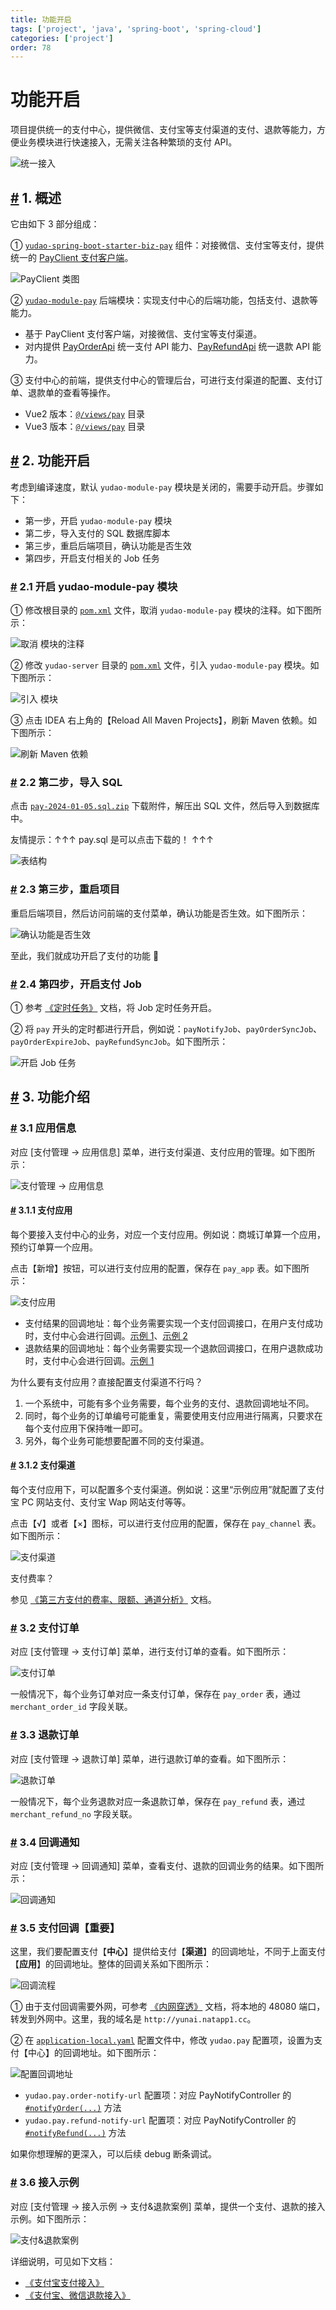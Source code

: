```yaml
---
title: 功能开启
tags: ['project', 'java', 'spring-boot', 'spring-cloud']
categories: ['project']
order: 78
---
```

# 功能开启

项目提供统一的支付中心，提供微信、支付宝等支付渠道的支付、退款等能力，方便业务模块进行快速接入，无需关注各种繁琐的支付 API。

 ![统一接入](https://doc.iocoder.cn/img/%E6%94%AF%E4%BB%98%E6%89%8B%E5%86%8C/%E5%8A%9F%E8%83%BD%E5%BC%80%E5%90%AF/%E7%BB%9F%E4%B8%80%E6%8E%A5%E5%85%A5.png)

 ## [#](#_1-概述) 1. 概述

 它由如下 3 部分组成：

 ① [`yudao-spring-boot-starter-biz-pay`](https://github.com/YunaiV/ruoyi-vue-pro/blob/master/yudao-framework/yudao-spring-boot-starter-biz-pay/) 组件：对接微信、支付宝等支付，提供统一的 [PayClient 支付客户端](https://github.com/YunaiV/ruoyi-vue-pro/blob/master/yudao-framework/yudao-spring-boot-starter-biz-pay/src/main/java/cn/iocoder/yudao/framework/pay/core/client/PayClient.java)。

 ![PayClient 类图](https://doc.iocoder.cn/img/%E6%94%AF%E4%BB%98%E6%89%8B%E5%86%8C/%E5%8A%9F%E8%83%BD%E5%BC%80%E5%90%AF/PayClient%E7%B1%BB%E5%9B%BE.png)

 ② [`yudao-module-pay`](https://github.com/YunaiV/ruoyi-vue-pro/tree/master/yudao-module-pay) 后端模块：实现支付中心的后端功能，包括支付、退款等能力。

 * 基于 PayClient 支付客户端，对接微信、支付宝等支付渠道。
* 对内提供 [PayOrderApi](https://github.com/YunaiV/ruoyi-vue-pro/blob/master/yudao-module-pay/yudao-module-pay-api/src/main/java/cn/iocoder/yudao/module/pay/api/order/PayOrderApi.java) 统一支付 API 能力、[PayRefundApi](https://github.com/YunaiV/ruoyi-vue-pro/blob/master/yudao-module-pay/yudao-module-pay-api/src/main/java/cn/iocoder/yudao/module/pay/api/refund/PayRefundApi.java) 统一退款 API 能力。

 ③ 支付中心的前端，提供支付中心的管理后台，可进行支付渠道的配置、支付订单、退款单的查看等操作。

 * Vue2 版本：[`@/views/pay`](https://github.com/yudaocode/yudao-ui-admin-vue2/tree/master/src/views/pay) 目录
* Vue3 版本：[`@/views/pay`](https://github.com/yudaocode/yudao-ui-admin-vue3/tree/master/src/views/pay) 目录

 ## [#](#_2-功能开启) 2. 功能开启

 考虑到编译速度，默认 `yudao-module-pay` 模块是关闭的，需要手动开启。步骤如下：

 * 第一步，开启 `yudao-module-pay` 模块
* 第二步，导入支付的 SQL 数据库脚本
* 第三步，重启后端项目，确认功能是否生效
* 第四步，开启支付相关的 Job 任务

 ### [#](#_2-1-开启-yudao-module-pay-模块) 2.1 开启 yudao-module-pay 模块

 ① 修改根目录的 [`pom.xml`](https://github.com/YunaiV/ruoyi-vue-pro/blob/master/pom.xml) 文件，取消 `yudao-module-pay` 模块的注释。如下图所示：

 ![取消  模块的注释](https://doc.iocoder.cn/img/%E6%94%AF%E4%BB%98%E6%89%8B%E5%86%8C/%E5%8A%9F%E8%83%BD%E5%BC%80%E5%90%AF/%E7%AC%AC%E4%B8%80%E6%AD%A5-01.png)

 ② 修改 `yudao-server` 目录的 [`pom.xml`](https://github.com/YunaiV/ruoyi-vue-pro/blob/master/yudao-server/pom.xml) 文件，引入 `yudao-module-pay` 模块。如下图所示：

 ![引入  模块](https://doc.iocoder.cn/img/%E6%94%AF%E4%BB%98%E6%89%8B%E5%86%8C/%E5%8A%9F%E8%83%BD%E5%BC%80%E5%90%AF/%E7%AC%AC%E4%B8%80%E6%AD%A5-02.png)

 ③ 点击 IDEA 右上角的【Reload All Maven Projects】，刷新 Maven 依赖。如下图所示：

 ![刷新 Maven 依赖](https://doc.iocoder.cn/img/%E5%85%AC%E4%BC%97%E5%8F%B7%E6%89%8B%E5%86%8C/%E5%8A%9F%E8%83%BD%E5%BC%80%E5%90%AF/%E7%AC%AC%E4%B8%80%E6%AD%A5-03.png)

 ### [#](#_2-2-第二步-导入-sql) 2.2 第二步，导入 SQL

 点击 [`pay-2024-01-05.sql.zip`](https://t.zsxq.com/15mEuhfnK) 下载附件，解压出 SQL 文件，然后导入到数据库中。

 友情提示：↑↑↑ pay.sql 是可以点击下载的！ ↑↑↑

 ![表结构](https://doc.iocoder.cn/img/%E6%94%AF%E4%BB%98%E6%89%8B%E5%86%8C/%E5%8A%9F%E8%83%BD%E5%BC%80%E5%90%AF/%E7%AC%AC%E4%BA%8C%E6%AD%A5-%E8%A1%A8%E7%BB%93%E6%9E%84.png)

 ### [#](#_2-3-第三步-重启项目) 2.3 第三步，重启项目

 重启后端项目，然后访问前端的支付菜单，确认功能是否生效。如下图所示：

 ![确认功能是否生效](https://doc.iocoder.cn/img/%E6%94%AF%E4%BB%98%E6%89%8B%E5%86%8C/%E5%8A%9F%E8%83%BD%E5%BC%80%E5%90%AF/%E7%AC%AC%E4%B8%89%E6%AD%A5-01.png)

 至此，我们就成功开启了支付的功能 🙂

 ### [#](#_2-4-第四步-开启支付-job) 2.4 第四步，开启支付 Job

 ① 参考 [《定时任务》](/job/) 文档，将 Job 定时任务开启。

 ② 将 `pay` 开头的定时都进行开启，例如说：`payNotifyJob`、`payOrderSyncJob`、`payOrderExpireJob`、`payRefundSyncJob`。如下图所示：

 ![开启 Job 任务](https://doc.iocoder.cn/img/%E6%94%AF%E4%BB%98%E6%89%8B%E5%86%8C/%E5%8A%9F%E8%83%BD%E5%BC%80%E5%90%AF/%E7%AC%AC%E5%9B%9B%E6%AD%A5-01.png)

 ## [#](#_3-功能介绍) 3. 功能介绍

 ### [#](#_3-1-应用信息) 3.1 应用信息

 对应 [支付管理 -> 应用信息] 菜单，进行支付渠道、支付应用的管理。如下图所示：

 ![支付管理 -> 应用信息](https://doc.iocoder.cn/img/%E6%94%AF%E4%BB%98%E6%89%8B%E5%86%8C/%E5%8A%9F%E8%83%BD%E5%BC%80%E5%90%AF/%E8%8F%9C%E5%8D%95-%E5%BA%94%E7%94%A8%E4%BF%A1%E6%81%AF.png)

 #### [#](#_3-1-1-支付应用) 3.1.1 支付应用

 每个要接入支付中心的业务，对应一个支付应用。例如说：商城订单算一个应用，预约订单算一个应用。

 点击【新增】按钮，可以进行支付应用的配置，保存在 `pay_app` 表。如下图所示：

 ![支付应用](https://doc.iocoder.cn/img/%E6%94%AF%E4%BB%98%E6%89%8B%E5%86%8C/%E5%8A%9F%E8%83%BD%E5%BC%80%E5%90%AF/%E6%94%AF%E4%BB%98%E5%BA%94%E7%94%A8.png)

 * 支付结果的回调地址：每个业务需要实现一个支付回调接口，在用户支付成功时，支付中心会进行回调。[示例 1](https://github.com/YunaiV/ruoyi-vue-pro/blob/master/yudao-module-pay/yudao-module-pay-biz/src/main/java/cn/iocoder/yudao/module/pay/controller/admin/demo/PayDemoOrderController.java#L50-L58)、[示例 2](https://github.com/YunaiV/ruoyi-vue-pro/blob/master/yudao-module-mall/yudao-module-trade-biz/src/main/java/cn/iocoder/yudao/module/trade/controller/app/order/AppTradeOrderController.java#L64-L70)
* 退款结果的回调地址：每个业务需要实现一个退款回调接口，在用户退款成功时，支付中心会进行回调。[示例 1](https://github.com/YunaiV/ruoyi-vue-pro/blob/master/yudao-module-pay/yudao-module-pay-biz/src/main/java/cn/iocoder/yudao/module/pay/controller/admin/demo/PayDemoOrderController.java#L68-L76)

 为什么要有支付应用？直接配置支付渠道不行吗？

 1. 一个系统中，可能有多个业务需要，每个业务的支付、退款回调地址不同。
2. 同时，每个业务的订单编号可能重复，需要使用支付应用进行隔离，只要求在每个支付应用下保持唯一即可。
3. 另外，每个业务可能想要配置不同的支付渠道。
 #### [#](#_3-1-2-支付渠道) 3.1.2 支付渠道

 每个支付应用下，可以配置多个支付渠道。例如说：这里“示例应用”就配置了支付宝 PC 网站支付、支付宝 Wap 网站支付等等。

 点击【√】或者【×】图标，可以进行支付应用的配置，保存在 `pay_channel` 表。如下图所示：

 ![支付渠道](https://doc.iocoder.cn/img/%E6%94%AF%E4%BB%98%E6%89%8B%E5%86%8C/%E5%8A%9F%E8%83%BD%E5%BC%80%E5%90%AF/%E6%94%AF%E4%BB%98%E6%B8%A0%E9%81%93.png)

 支付费率？

 参见 [《第三方支付的费率、限额、通道分析》](https://zhuanlan.zhihu.com/p/352559274) 文档。

 ### [#](#_3-2-支付订单) 3.2 支付订单

 对应 [支付管理 -> 支付订单] 菜单，进行支付订单的查看。如下图所示：

 ![支付订单](https://doc.iocoder.cn/img/%E6%94%AF%E4%BB%98%E6%89%8B%E5%86%8C/%E5%8A%9F%E8%83%BD%E5%BC%80%E5%90%AF/%E6%94%AF%E4%BB%98%E8%AE%A2%E5%8D%95.png)

 一般情况下，每个业务订单对应一条支付订单，保存在 `pay_order` 表，通过 `merchant_order_id` 字段关联。

 ### [#](#_3-3-退款订单) 3.3 退款订单

 对应 [支付管理 -> 退款订单] 菜单，进行退款订单的查看。如下图所示：

 ![退款订单](https://doc.iocoder.cn/img/%E6%94%AF%E4%BB%98%E6%89%8B%E5%86%8C/%E5%8A%9F%E8%83%BD%E5%BC%80%E5%90%AF/%E9%80%80%E6%AC%BE%E8%AE%A2%E5%8D%95.png)

 一般情况下，每个业务退款对应一条退款订单，保存在 `pay_refund` 表，通过 `merchant_refund_no` 字段关联。

 ### [#](#_3-4-回调通知) 3.4 回调通知

 对应 [支付管理 -> 回调通知] 菜单，查看支付、退款的回调业务的结果。如下图所示：

 ![回调通知](https://doc.iocoder.cn/img/%E6%94%AF%E4%BB%98%E6%89%8B%E5%86%8C/%E5%8A%9F%E8%83%BD%E5%BC%80%E5%90%AF/%E5%9B%9E%E8%B0%83%E9%80%9A%E7%9F%A5.png)

 ### [#](#_3-5-支付回调【重要】) 3.5 支付回调【重要】

 这里，我们要配置支付【**中心**】提供给支付【**渠道**】的回调地址，不同于上面支付【**应用**】的回调地址。整体的回调关系如下图所示：

 ![回调流程](https://doc.iocoder.cn/img/%E6%94%AF%E4%BB%98%E6%89%8B%E5%86%8C/%E5%8A%9F%E8%83%BD%E5%BC%80%E5%90%AF/%E5%9B%9E%E8%B0%83%E6%B5%81%E7%A8%8B.png)

 ① 由于支付回调需要外网，可参考 [《内网穿透》](/natapp/) 文档，将本地的 48080 端口，转发到外网中。这里，我的域名是 `http://yunai.natapp1.cc`。

 ② 在 [`application-local.yaml`](https://github.com/YunaiV/ruoyi-vue-pro/blob/master/yudao-server/src/main/resources/application-local.yaml#L196-L197) 配置文件中，修改 `yudao.pay` 配置项，设置为支付【中心】的回调地址。如下图所示：

 ![配置回调地址](https://doc.iocoder.cn/img/%E6%94%AF%E4%BB%98%E6%89%8B%E5%86%8C/%E5%8A%9F%E8%83%BD%E5%BC%80%E5%90%AF/%E9%85%8D%E7%BD%AE%E5%9B%9E%E8%B0%83%E5%9C%B0%E5%9D%80.png)

 * `yudao.pay.order-notify-url` 配置项：对应 PayNotifyController 的 [`#notifyOrder(...)`](https://github.com/YunaiV/ruoyi-vue-pro/blob/master/yudao-module-pay/yudao-module-pay-biz/src/main/java/cn/iocoder/yudao/module/pay/controller/admin/notify/PayNotifyController.java#L59-L98) 方法
* `yudao.pay.refund-notify-url` 配置项：对应 PayNotifyController 的 [`#notifyRefund(...)`](https://github.com/YunaiV/ruoyi-vue-pro/blob/master/yudao-module-pay/yudao-module-pay-biz/src/main/java/cn/iocoder/yudao/module/pay/controller/admin/notify/PayNotifyController.java#L59-L98) 方法

 如果你想理解的更深入，可以后续 debug 断条调试。

 ### [#](#_3-6-接入示例) 3.6 接入示例

 对应 [支付管理 -> 接入示例 -> 支付&退款案例] 菜单，提供一个支付、退款的接入示例。如下图所示：

 ![支付&退款案例](https://doc.iocoder.cn/img/%E6%94%AF%E4%BB%98%E6%89%8B%E5%86%8C/%E5%8A%9F%E8%83%BD%E5%BC%80%E5%90%AF/%E6%8E%A5%E5%85%A5%E7%A4%BA%E4%BE%8B.png)

 详细说明，可见如下文档：

 * [《支付宝支付接入》](/pay/alipay-pay-demo)
* [《支付宝、微信退款接入》](/pay/refund-demo)
